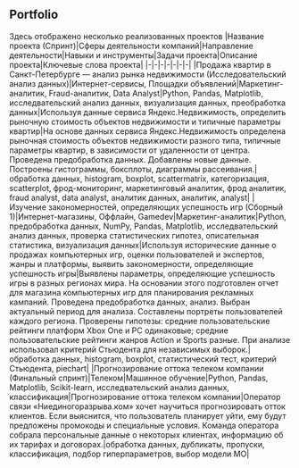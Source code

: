 ## Portfolio ##
Здесь отображено несколько реализованных проектов
|Название проекта (Спринт)|Сферы деятельности компаний|Направление деятельности|Навыки и инструменты|Задачи проекта|Описание проекта|Ключевые слова проекта|
|-|-|-|-|-|-|-|
|Продажа квартир в Санкт-Петербурге — анализ рынка недвижимости (Исследовательский анализ данных)|Интернет-сервисы, Площадки объявлений|Маркетинг-аналитик, Fraud-аналитик, Data Analyst|Python, Pandas, Matplotlib, исследвательский анализ данных, визуализация данных, преобработка данных|Используя данные сервиса Яндекс.Недвижимость, определить рыночную стоимость объектов недвижимости и типичные параметры квартир|На основе данных сервиса Яндекс.Недвижимость определена рыночная стоимость объектов недвижимости разного типа, типичные параметры квартир, в зависимости от удаленности от центра. Проведена предобработка данных. Добавлены новые данные. Построены гистограммы, боксплоты, диаграммы рассеивания.|обработка данных, histogram, boxplot, scattermatrix, категоризация, scatterplot, фрод-мониторинг, маркетинговый аналитик, фрод аналитик, fraud analyst, data analyst, аналитик данных, аналитик, analyst|
|Изучение закономерностей, определяющих успешность игр (Сборный 1)|Интернет-магазины, Оффлайн, Gamedev|Маркетинг-аналитик|Python, предобработка данных, NumPy, Pandas, Matplotlib, исследвательский анализ данных, проверка статистических гипотез, описательная статистика, визуализация данных|Используя исторические данные о продажах компьютерных игр, оценки пользователей и экспертов, жанры и платформы, выявить закономерности, определяющие успешность игры|Выявлены параметры, определяющие успешность игры в разных регионах мира. На основании этого подготовлен отчет для магазина компьютерных игр для планирования рекламных кампаний. Проведена предобработка данных, анализ. Выбран актуальный период для анализа. Составлены портреты пользователей каждого региона. Проверены гипотезы: средние пользовательские рейтинги платформ Xbox One и PC одинаковые; средние пользовательские рейтинги жанров Action и Sports разные. При анализе использовал критерий Стьюдента для независимых выборок.|обработка данных, histogram, boxplot, статистический тест, критерий Стьюдента, piechart|
|Прогнозирование оттока телеком компании (Финальный спринт)|Телеком|Машинное обучение|Python, Pandas, Matplotlib, Scikit-learn, исследвательский анализ данных, классификация|Прогнозирование оттока телеком компании|Оператор связи «Ниединогоразрыва.ком» хочет научиться прогнозировать отток клиентов. Если выяснится, что пользователь планирует уйти, ему будут предложены промокоды и специальные условия. Команда оператора собрала персональные данные о некоторых клиентах, информацию об их тарифах и договорах.|обработка данных, дубликаты, пропуски, классификация, подбор гиперпараметров, выбор модели МО|


